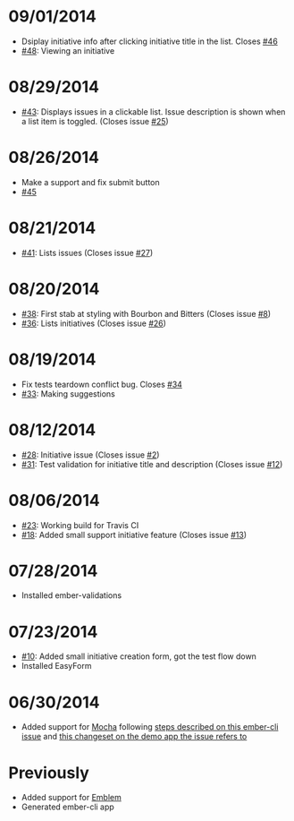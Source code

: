 09/01/2014
==========
* Dsiplay initiative info after clicking initiative title in the list. Closes [#46](https://github.com/oliverbarnes/participate-frontend/issues/46)
* [#48](https://github.com/oliverbarnes/participate-frontend/pull/48): Viewing an initiative

08/29/2014
==========
* [#43](https://github.com/oliverbarnes/participate-frontend/pull/43): Displays issues in a clickable list. Issue description is shown when a list item is toggled. (Closes issue [#25](https://github.com/oliverbarnes/participate-frontend/issues/25))

08/26/2014
==========
* Make a support and fix submit button 
* [#45](https://github.com/oliverbarnes/participate-frontend/pull/45)

08/21/2014
==========
* [#41](https://github.com/oliverbarnes/participate-frontend/pull/41): Lists issues (Closes issue [#27](https://github.com/oliverbarnes/participate-frontend/issues/27))

08/20/2014
==========
* [#38](https://github.com/oliverbarnes/participate-frontend/pull/38): First stab at styling with Bourbon and Bitters (Closes issue [#8](https://github.com/oliverbarnes/participate-frontend/issues/8))
* [#36](https://github.com/oliverbarnes/participate-frontend/pull/36): Lists initiatives (Closes issue [#26](https://github.com/oliverbarnes/participate-frontend/issues/26))

08/19/2014
==========
* Fix tests teardown conflict bug. Closes [#34](https://github.com/oliverbarnes/participate-frontend/issues/34)
* [#33](https://github.com/oliverbarnes/participate-frontend/pull/33): Making suggestions

08/12/2014
==========
* [#28](https://github.com/oliverbarnes/participate-frontend/pull/28): Initiative issue (Closes issue [#2](https://github.com/oliverbarnes/participate-frontend/issues/2))
* [#31](https://github.com/oliverbarnes/participate-frontend/pull/31): Test validation for initiative title and description (Closes issue [#12](https://github.com/oliverbarnes/participate-frontend/issues/12))

08/06/2014
==========
* [#23](https://github.com/oliverbarnes/participate-frontend/pull/23): Working build for Travis CI
* [#18](https://github.com/oliverbarnes/participate-frontend/pull/18): Added small support initiative feature (Closes issue [#13](https://github.com/oliverbarnes/participate-frontend/issues/13))

07/28/2014
==========
* Installed ember-validations

07/23/2014
==========
* [#10](https://github.com/oliverbarnes/participate-frontend/pull/10): Added small initiative creation form, got the test flow down
* Installed EasyForm

06/30/2014
=========
* Added support for [Mocha](http://visionmedia.github.io/mocha/) following [steps described on this ember-cli issue](https://github.com/stefanpenner/ember-cli/issues/769) and [this changeset on the demo app the issue refers to](https://github.com/WMeldon/ember-cli-todos/compare/mocha-compat)

Previously
==========

* Added support for [Emblem](http://emblemjs.com)
* Generated ember-cli app


